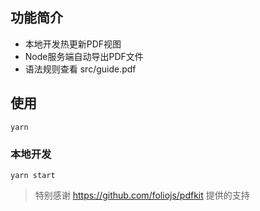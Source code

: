 ## 功能简介

- 本地开发热更新PDF视图
- Node服务端自动导出PDF文件
- 语法规则查看 src/guide.pdf


## 使用
```
yarn
```

### 本地开发
```
yarn start
```


> 特别感谢 https://github.com/foliojs/pdfkit 提供的支持